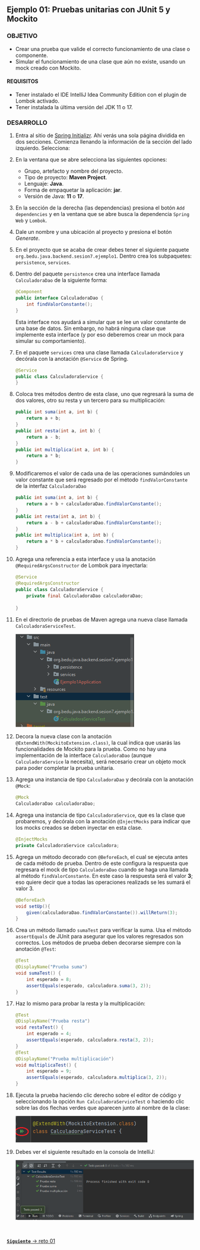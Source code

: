 ## Ejemplo 01: Pruebas unitarias con JUnit 5 y Mockito

### OBJETIVO

- Crear una prueba que valide el correcto funcionamiento de una clase o componente.
- Simular el funcionamiento de una clase que aún no existe, usando un mock creado con Mockito.


#### REQUISITOS
- Tener instalado el IDE IntelliJ Idea Community Edition con el plugin de Lombok activado.
- Tener instalada la última versión del JDK 11 o 17.


### DESARROLLO

1. Entra al sitio de <a href="https://start.spring.io/" target="_blank">Spring Initializr</a>. Ahí verás una sola página dividida en dos secciones. Comienza llenando la información de la sección del lado izquierdo. Selecciona:

2. En la ventana que se abre selecciona las siguientes opciones:
    - Grupo, artefacto y nombre del proyecto.
    - Tipo de proyecto: **Maven Project**.
    - Lenguaje: **Java**.
    - Forma de empaquetar la aplicación: **jar**.
    - Versión de Java: **11** o **17**.

3. En la sección de la derecha (las dependencias) presiona el botón `Add dependencies` y en la ventana que se abre busca la dependencia `Spring Web` y `Lombok`.

4. Dale un nombre y una ubicación al proyecto y presiona el botón *Generate*.

5. En el proyecto que se acaba de crear debes tener el siguiente paquete `org.bedu.java.backend.sesion7.ejemplo1`. Dentro crea los subpaquetes: `persistence`, `services`.

6. Dentro del paquete `persistence` crea una interface llamada `CalculadoraDao` de la siguiente forma:
    
    ```java
    @Component
    public interface CalculadoraDao {
        int findValorConstante();
    }
    ```

    Esta interface nos ayudará a simular que se lee un valor constante de una base de datos. Sin embargo, no habrá ninguna clase que implemente esta interface (y por eso deberemos crear un mock para simular su comportamiento).


7. En el paquete `services` crea una clase llamada `CalculadoraService` y decórala con la anotación `@Service` de Spring.

    ```java
    @Service
    public class CalculadoraService {
    }
    ```

8. Coloca tres métodos dentro de esta clase, uno que regresará la suma de dos valores, otro su resta y un tercero para su multiplicación:
    
    ```java
    public int suma(int a, int b) {
        return a + b;
    }
    public int resta(int a, int b) {
        return a - b;
    }
    public int multiplica(int a, int b) {
        return a * b;
    }
    ```

9. Modificaremos el valor de cada una de las operaciones sumándoles un valor constante que será regresado por el método `findValorConstante` de la interfaz `CalculadoraDao`

    ```java
    public int suma(int a, int b) {
        return a + b + calculadoraDao.findValorConstante();
    }
    public int resta(int a, int b) {
        return a - b + calculadoraDao.findValorConstante();
    }
    public int multiplica(int a, int b) {
        return a * b + calculadoraDao.findValorConstante();
    }
    ```

10. Agrega una referencia a esta interface y usa la anotación `@RequiredArgsConstructor` de Lombok para inyectarla:

    ```java
    @Service
    @RequiredArgsConstructor
    public class CalculadoraService {
        private final CalculadoraDao calculadoraDao;
        
    }
    ```

11. En el directorio de pruebas de Maven agrega una nueva clase llamada `CalculadoraServiceTest`.

    ![imagen](img/img_01.png)

12. Decora la nueva clase con la anotación `@ExtendWith(MockitoExtension.class)`, la cual indica que usarás las funcionalidades de Mockito para la prueba. Como no hay una implementación de la interface `CalculadoraDao` (aunque `CalculadoraService` la necesita), será necesario crear un objeto mock para poder completar la prueba unitaria. 

13. Agrega una instancia de tipo `CalculadoraDao` y decórala con la anotación `@Mock`:

    ```java
    @Mock
    CalculadoraDao calculadoraDao;
    ```

14. Agrega una instancia de tipo `CalculadoraService`, que es la clase que probaremos, y decórala con la anotación `@InjectMocks` para indicar que los mocks creados se deben inyectar en esta clase.

    ```java
    @InjectMocks
    private CalculadoraService calculadora;
    ```

15. Agrega un método decorado con `@BeforeEach`, el cual se ejecuta antes de cada método de prueba. Dentro de este configura la respuesta que regresara el mock de tipo `CalculadoraDao` cuando se haga una llamada al método `findValorConstante`. En este caso la respuesta será el valor **3**; eso quiere decir que a todas las operaciones realizads se les sumará el valor 3.

    ```java
    @BeforeEach
    void setUp(){
        given(calculadoraDao.findValorConstante()).willReturn(3);
    }
    ```

16. Crea un método llamado `sumaTest` para verificar la suma. Usa el método `assertEquals` de JUnit para asegurar que los valores regresados son correctos. Los métodos de prueba deben decorarse siempre con la anotación `@Test`:
    
    ```java
    @Test
    @DisplayName("Prueba suma")
    void sumaTest() {
        int esperado = 8;
        assertEquals(esperado, calculadora.suma(3, 2));
    }
    ```

17. Haz lo mismo para probar la resta y la multiplicación:
    
    ```java
    @Test
    @DisplayName("Prueba resta")
    void restaTest() {
        int esperado = 4;
        assertEquals(esperado, calculadora.resta(3, 2));
    }
    @Test
    @DisplayName("Prueba multiplicación")
    void multiplicaTest() {
        int esperado = 9;
        assertEquals(esperado, calculadora.multiplica(3, 2));
    }
    ```

18. Ejecuta la prueba haciendo clic derecho sobre el editor de código y seleccionando la opción `Run CalculadoraServiceTest` o haciendo clic sobre las dos flechas verdes que aparecen junto al nombre de la clase:

    ![imagen](img/img_02.png)

19. Debes ver el siguiente resultado en la consola de IntelliJ:

    ![imagen](img/img_03.png)


<br>

[**`Siguiente`** -> reto 01](../Reto-01/)